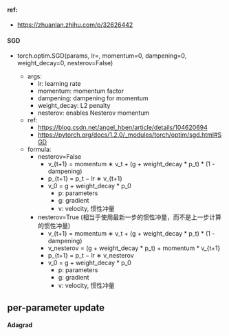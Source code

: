 #### ref:
- https://zhuanlan.zhihu.com/p/32626442

#### SGD
- torch.optim.SGD(params, lr=<required parameter>, momentum=0, dampening=0, weight_decay=0, nesterov=False)
  - args:
    - lr: learning rate
    - momentum: momentum factor
    - dampening: dampening for momentum
    - weight_decay: L2 penalty
    - nesterov: enables Nesterov momentum
  - ref:
    - https://blog.csdn.net/angel_hben/article/details/104620694
    - https://pytorch.org/docs/1.2.0/_modules/torch/optim/sgd.html#SGD
  - formula:
    - nesterov=False
      - v_{t+1} = momentum ∗ v_t + (g + weight_decay * p_t)  * (1 - dampening)
      - p_{t+1} = p_t − lr ∗ v_{t+1}
      - v_0 = g + weight_decay * p_0
        - p: parameters
        - g: gradient 
        - v: velocity, 惯性冲量
    - nesterov=True (相当于使用最新一步的惯性冲量，而不是上一步计算的惯性冲量)
      - v_{t+1} = momentum ∗ v_t + (g + weight_decay * p_t)  * (1 - dampening)
      - v_nesterov = (g + weight_decay * p_t) + momentum * v_{t+1}
      - p_{t+1} = p_t − lr ∗ v_nesterov
      - v_0 = g + weight_decay * p_0
        - p: parameters
        - g: gradient 
        - v: velocity, 惯性冲量
    

## per-parameter update
#### Adagrad
